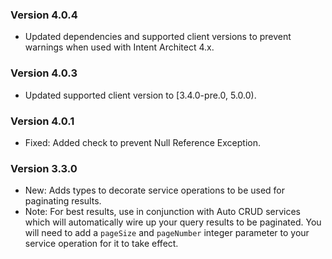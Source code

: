 ### Version 4.0.4

- Updated dependencies and supported client versions to prevent warnings when used with Intent Architect 4.x.

### Version 4.0.3

- Updated supported client version to [3.4.0-pre.0, 5.0.0).

### Version 4.0.1

- Fixed: Added check to prevent Null Reference Exception.

### Version 3.3.0

- New: Adds types to decorate service operations to be used for paginating results.
- Note: For best results, use in conjunction with Auto CRUD services which will automatically wire up your query results to be paginated. You will need to add a `pageSize` and `pageNumber` integer parameter to your service operation for it to take effect.